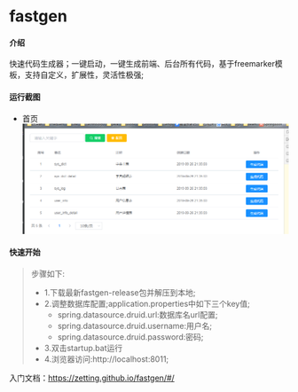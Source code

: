# fastgen

#### 介绍
快速代码生成器；一键启动，一键生成前端、后台所有代码，基于freemarker模板，支持自定义，扩展性，灵活性极强;
#### 运行截图
- 首页
 ![](docs/_images/首页.png)

#### 快速开始
> 步骤如下:
> - 1.下载最新fastgen-release包并解压到本地;
> - 2.调整数据库配置;application.properties中如下三个key值;
>   - spring.datasource.druid.url:数据库名url配置;
>   - spring.datasource.druid.username:用户名;
>   - spring.datasource.druid.password:密码;
> - 3.双击startup.bat运行
> - 4.浏览器访问:http://localhost:8011;


入门文档：https://zetting.github.io/fastgen/#/

